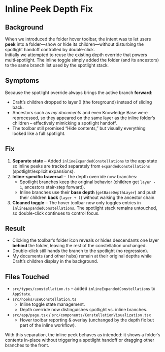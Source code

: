 # Inline Peek Depth Fix

## Background

When we introduced the folder hover toolbar, the intent was to let users **peek** into a folder—show or hide its children—without disturbing the spotlight handoff controlled by double‑click.  
Initially we attempted to reuse the existing depth override that powers multi‑spotlight. The inline toggle simply added the folder (and its ancestors) to the same branch list used by the spotlight stack.

## Symptoms

Because the spotlight override always brings the active branch **forward**:

- Draft’s children dropped to layer 0 (the foreground) instead of sliding back.
- Ancestors such as _my documents_ and even Knowledge Base were reprocessed, so they appeared on the same layer as the inline folder’s children
  – effectively mimicking a spotlight handoff.
- The toolbar still promised “Hide contents,” but visually everything looked like a full spotlight.

## Fix

1. **Separate state** – Added `inlineExpandedConstellations` to the app state so inline peeks are tracked separately from `expandedConstellations` (spotlight/explicit expansions).
2. **Inline-specific traversal** – The depth override now branches:
   - Spotlight branches keep the original behavior (children get `layer - 1`, ancestors stair-step forward).
   - Inline branches use their **base depth** (`getBaseDepthLayer`) and push their children **back** (`layer + 1`) without walking the ancestor chain.
3. **Cleaned toggle** – The hover toolbar now only toggles entries in `inlineExpandedConstellations`. The spotlight stack remains untouched, so double-click continues to control focus.

## Result

- Clicking the toolbar’s folder icon reveals or hides descendants one layer **behind** the folder, leaving the rest of the constellation unchanged.
- Double-click still hands the branch to the spotlight (no regression).
- My documents (and other hubs) remain at their original depths while Draft’s children display in the background.

## Files Touched

- `src/types/constellation.ts` – added `inlineExpandedConstellations` to `AppState`.
- `src/hooks/useConstellation.ts`
  - Inline toggle state management.
  - Depth override now distinguishes spotlight vs. inline branches.
- `src/app/page.tsx` / `src/components/ConstellationVisualization.tsx`
  - Hover toolbar reporting & overlay (unchanged by the depth fix but part of the inline workflow).

With this separation, the inline peek behaves as intended: it shows a folder’s contents in-place without triggering a spotlight handoff or dragging other branches to the front.
